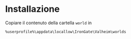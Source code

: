 # Installazione

Copiare il contenuto della cartella `world` in

```
%userprofile%\appdata\locallow\IronGate\Valheim\worlds
```